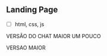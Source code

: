 ## Landing Page
-[ ] html, css, js

VERSÃO DO CHAT  MAIOR UM POUCO


<script>
const chatButton = document.getElementById('chatButton');

chatButton.addEventListener('click', () => {
    let iframe = document.getElementById('chatbotIframe');

    if (!iframe) {
        iframe = document.createElement('iframe');
        iframe.src = 'https://admin.toolzz.ai/embed/93e14a39-37e0-47fb-8e7d-18240b71de19';
        iframe.id = 'chatbotIframe';

        // Estilo do chat maior
        iframe.style.position = 'fixed';
        iframe.style.bottom = '20px';
        iframe.style.right = '20px';
        iframe.style.width = '400px';
        iframe.style.height = '600px';
        iframe.style.border = 'none';
        iframe.style.borderRadius = '10px';
        iframe.style.boxShadow = '0 4px 15px rgba(0,0,0,0.3)';
        iframe.style.zIndex = '9999';
        iframe.style.display = 'block';

        document.body.appendChild(iframe); // adiciona no body, não dentro do botão
    } else {
        // alterna visibilidade
        iframe.style.display = iframe.style.display === 'none' ? 'block' : 'none';
    }
});
</script>


VERSAO MAIOR 
